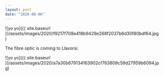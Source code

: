 ```yaml
---
layout: post
date: "2020-08-06"
---
```


![yo yo]({{ site.baseurl }}/assets/images/2020/f9217f708e418b9429e268f2037b6d30f80bdf64.jpg)

The fibre optic is coming to Llavorsí.

![yo yo]({{ site.baseurl }}/assets/images/2020/a7a30b679134163902cf763809c59d27959b6094.jpg)
